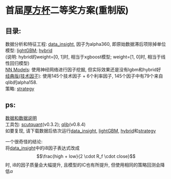 # 首届[厚方杯](http://gdhf-inv.com/news_detail.php?CateID=11110&id=147)二等奖方案(重制版)

## 目录:  
数据分析和特征工程: [data_insight](https://github.com/HaoningChen/Houfang-Cup/blob/main/data_insight.ipynb), 因子为alpha360, 即原始数据滞后项除掉单位  
模型: [lightGBM](https://github.com/HaoningChen/Houfang-Cup/blob/main/lgbm.ipynb);  [hybrid](https://github.com/HaoningChen/Houfang-Cup/blob/main/hybrid.ipynb)  
(说明: hybrid的weight=[0, 1]时, 相当于xgboost模型; weight=[1, 0]时, 相当于线性回归模型)  
[NN Models](https://github.com/HaoningChen/Houfang-Cup/tree/main/NN%20Models): 使用神经网络进行因子挖掘, 但实际效果还是没有lgbm和hybrid好
[经典版(技术因子)](https://github.com/HaoningChen/Houfang-Cup/tree/main/%E7%BB%8F%E5%85%B8%E7%89%88(%E6%8A%80%E6%9C%AF%E5%9B%A0%E5%AD%90)): 使用145个技术因子 + 6个利率因子, 145个因子中有79个来自qlib的alpha158.   
策略: [strategy](https://github.com/HaoningChen/Houfang-Cup/blob/main/strategy.ipynb)

## ps:  
[数据和数据说明](https://www.kaggle.com/datasets/harleychan/csi300)  
工具包: [scutquant](https://github.com/HaoningChen/ScutQuant)(v0.3.2); [qlib](https://github.com/microsoft/qlib)(v0.8.4)  
如要复现, 请下载数据后依次运行[data_insight](https://github.com/HaoningChen/Houfang-Cup/blob/main/data_insight.ipynb), [lightGBM](https://github.com/HaoningChen/Houfang-Cup/blob/main/lgbm.ipynb), [hybrid](https://github.com/HaoningChen/Houfang-Cup/blob/main/hybrid.ipynb)和[strategy](https://github.com/HaoningChen/Houfang-Cup/blob/main/strategy.ipynb)  

一个很奇怪的结论:   
将[data_insight](https://github.com/HaoningChen/Houfang-Cup/blob/main/data_insight.ipynb)中的i8因子表达式改成
$$\frac{high + low}{2 \cdot R_f \cdot close}$$
时, i8的因子质量会大幅提升, 且模型的IC也有所提升, 但使用相同的策略回测会降低$\alpha$
